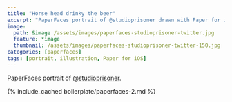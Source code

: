 ```yaml
---
title: "Horse head drinky the beer"
excerpt: "PaperFaces portrait of @studioprisoner drawn with Paper for iOS on an iPad."
image: 
  path: &image /assets/images/paperfaces-studioprisoner-twitter.jpg 
  feature: *image
  thumbnail: /assets/images/paperfaces-studioprisoner-twitter-150.jpg
categories: [paperfaces]
tags: [portrait, illustration, Paper for iOS]
---
```


PaperFaces portrait of [@studioprisoner](https://twitter.com/studioprisoner).

{% include_cached boilerplate/paperfaces-2.md %}
